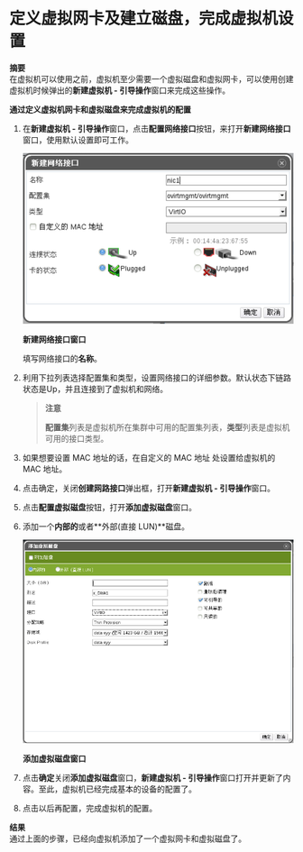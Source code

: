  # 定义虚拟网卡及建立磁盘，完成虚拟机设置

**摘要**<br/>
在虚拟机可以使用之前，虚拟机至少需要一个虚拟磁盘和虚拟网卡，可以使用创建虚拟机时候弹出的**新建虚拟机 - 引导操作**窗口来完成这些操作。


**通过定义虚拟机网卡和虚拟磁盘来完成虚拟机的配置**

1. 在**新建虚拟机 - 引导操作**窗口，点击**配置网络接口**按钮，来打开**新建网络接口**窗口，使用默认设置即可工作。

   ![添加虚拟网络](../images/vm-new-network-interface.png)

   **新建网络接口窗口**

   填写网络接口的**名称**。

2. 利用下拉列表选择配置集和类型，设置网络接口的详细参数。默认状态下链路状态是Up，并且连接到了虚拟机和网络。

   > **注意**
   >
   > **配置集**列表是虚拟机所在集群中可用的配置集列表，**类型**列表是虚拟机可用的接口类型。

3. 如果想要设置 MAC 地址的话，在自定义的 MAC 地址 处设置给虚拟机的 MAC 地址。

4. 点击确定，关闭**创建网路接口**弹出框，打开**新建虚拟机 - 引导操作**窗口。

5. 点击**配置虚拟磁盘**按钮，打开**添加虚拟磁盘**窗口。

6. 添加一个**内部的**或者**外部(直接 LUN)**磁盘。

   ![添加虚拟磁盘](../images/vm-new-disk.png)

   **添加虚拟磁盘窗口**

7. 点击**确定**关闭**添加虚拟磁盘**窗口，**新建虚拟机 - 引导操作**窗口打开并更新了内容。至此，虚拟机已经完成基本的设备的配置了。

8. 点击以后再配置，完成虚拟机的配置。

**结果**<br/>
通过上面的步骤，已经向虚拟机添加了一个虚拟网卡和虚拟磁盘了。



